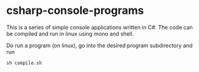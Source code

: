 # csharp-console-programs

This is a series of simple console applications written in C#. 
The code can be compiled and run in linux using mono and shell.

Do run a program (on linux), go into the desired program subdirectory and run
```
sh compile.sh
```
